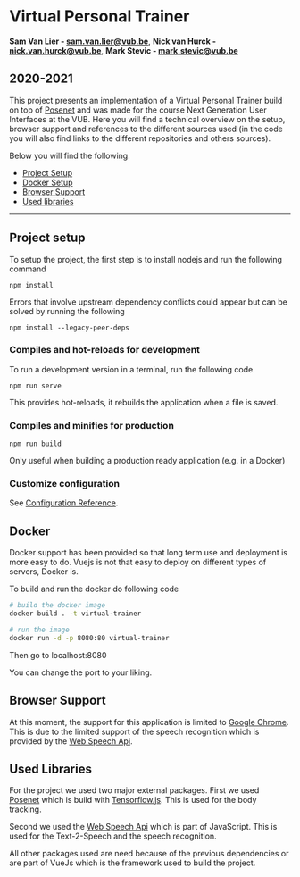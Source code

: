 # Virtual Personal Trainer
**Sam Van Lier - sam.van.lier@vub.be**,
**Nick van Hurck - nick.van.hurck@vub.be**,
**Mark Stevic - mark.stevic@vub.be**

2020-2021
---
This project presents an implementation of a Virtual Personal Trainer build on top of [Posenet](https://github.com/tensorflow/tfjs-models/tree/master/posenet) and was made for the course Next Generation User Interfaces at the VUB.
Here you will find a technical overview on the setup, browser support and references to the different sources used (in the code you will also find links to the different repositories and others sources).

Below you will find the following:
- [Project Setup](#project-setup)
- [Docker Setup](#docker)
- [Browser Support](#browser-support)
- [Used libraries](#used-libraries)
---
## Project setup
To setup the project, the first step is to install nodejs and run the following command 
```
npm install
```
Errors that involve upstream dependency conflicts could appear but can be solved by running the following

```
npm install --legacy-peer-deps
```

### Compiles and hot-reloads for development
To run a development version in a terminal, run the following code.
```
npm run serve
```
This provides hot-reloads, it rebuilds the application when a file is saved.

### Compiles and minifies for production
```
npm run build
```
Only useful when building a production ready application (e.g. in a Docker)

### Customize configuration
See [Configuration Reference](https://cli.vuejs.org/config/).

## Docker
Docker support has been provided so that long term use and deployment is more easy to do.
Vuejs is not that easy to deploy on different types of servers, Docker is.

To build and run the docker do following code
````sh
# build the docker image
docker build . -t virtual-trainer

# run the image
docker run -d -p 8080:80 virtual-trainer
````
Then go to localhost:8080

You can change the port to your liking.

## Browser Support
At this moment, the support for this application is limited to [Google Chrome](https://www.google.com/intl/nl/chrome/).
This is due to the limited support of the speech recognition  which is provided by the [Web Speech Api](https://developer.mozilla.org/en-US/docs/Web/API/Web_Speech_API).

## Used Libraries
For the project we used two major external packages.
First we used [Posenet](https://github.com/tensorflow/tfjs-models/tree/master/posenet) which is build with [Tensorflow.js](https://www.tensorflow.org/js/).
This is used for the body tracking.

Second we used the [Web Speech Api](https://developer.mozilla.org/en-US/docs/Web/API/Web_Speech_API) which is part of JavaScript.
This is used for the Text-2-Speech and the speech recognition.

All other packages used are need because of the previous dependencies or are part of VueJs which is the framework used to build the project.